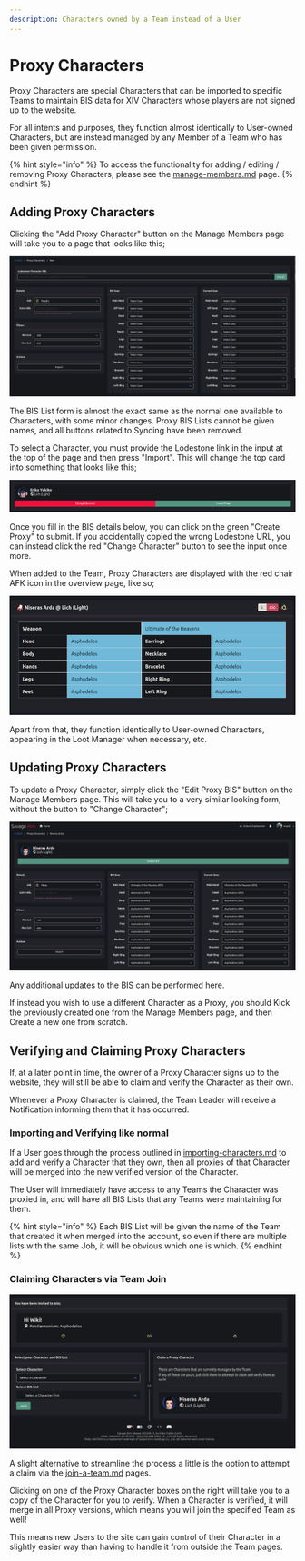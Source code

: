```yaml
---
description: Characters owned by a Team instead of a User
---
```


# Proxy Characters

Proxy Characters are special Characters that can be imported to specific Teams to maintain BIS data for XIV Characters whose players are not signed up to the website.

For all intents and purposes, they function almost identically to User-owned Characters, but are instead managed by any Member of a Team who has been given permission.

{% hint style="info" %}
To access the functionality for adding / editing / removing Proxy Characters, please see the [manage-members.md](manage-members.md "mention") page.
{% endhint %}

## Adding Proxy Characters

Clicking the "Add Proxy Character" button on the Manage Members page will take you to a page that looks like this;

![](<../.gitbook/assets/image (19).png>)

The BIS List form is almost the exact same as the normal one available to Characters, with some minor changes. Proxy BIS Lists cannot be given names, and all buttons related to Syncing have been removed.

To select a Character, you must provide the Lodestone link in the input at the top of the page and then press "Import". This will change the top card into something that looks like this;

![](<../.gitbook/assets/image (32).png>)

Once you fill in the BIS details below, you can click on the green "Create Proxy" to submit. If you accidentally copied the wrong Lodestone URL, you can instead click the red "Change Character" button to see the input once more.

When added to the Team, Proxy Characters are displayed with the red chair AFK icon in the overview page, like so;

![](<../.gitbook/assets/image (26).png>)

Apart from that, they function identically to User-owned Characters, appearing in the Loot Manager when necessary, etc.

## Updating Proxy Characters

To update a Proxy Character, simply click the "Edit Proxy BIS" button on the Manage Members page. This will take you to a very similar looking form, without the button to "Change Character";

![](<../.gitbook/assets/image (33).png>)

Any additional updates to the BIS can be performed here.&#x20;

If instead you wish to use a different Character as a Proxy, you should Kick the previously created one from the Manage Members page, and then Create a new one from scratch.

## Verifying and Claiming Proxy Characters

If, at a later point in time, the owner of a Proxy Character signs up to the website, they will still be able to claim and verify the Character as their own.&#x20;

Whenever a Proxy Character is claimed, the Team Leader will receive a Notification informing them that it has occurred.

### Importing and Verifying like normal

If a User goes through the process outlined in [importing-characters.md](../characters/importing-characters.md "mention") to add and verify a Character that they own, then all proxies of that Character will be merged into the new verified version of the Character.

The User will immediately have access to any Teams the Character was proxied in, and will have all BIS Lists that any Teams were maintaining for them.&#x20;

{% hint style="info" %}
Each BIS List will be given the name of the Team that created it when merged into the account, so even if there are multiple lists with the same Job, it will be obvious which one is which.
{% endhint %}

### Claiming Characters via Team Join

![](<../.gitbook/assets/image (8) (1).png>)

A slight alternative to streamline the process a little is the option to attempt a claim via the [join-a-team.md](join-a-team.md "mention") pages.

Clicking on one of the Proxy Character boxes on the right will take you to a copy of the Character for you to verify. When a Character is verified, it will merge in all Proxy versions, which means you will join the specified Team as well!

This means new Users to the site can gain control of their Character in a slightly easier way than having to handle it from outside the Team pages.

